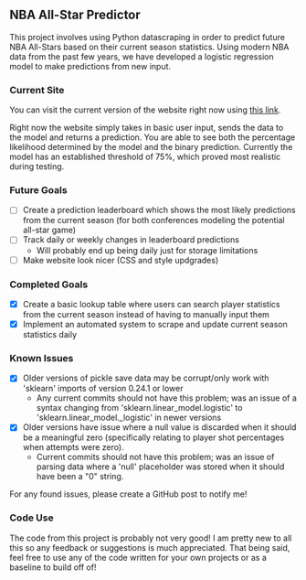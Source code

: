 ## NBA All-Star Predictor

This project involves using Python datascraping in order to predict future NBA All-Stars based on their current season statistics. Using modern NBA data from the past few years, we have developed a logistic regression model to make predictions from new input.

### Current Site
You can visit the current version of the website right now using [this link](http://ch22.pythonanywhere.com).

Right now the website simply takes in basic user input, sends the data to the model and returns a prediction. You are able to see both the percentage likelihood determined by the model and the binary prediction. Currently the model has an established threshold of 75%, which proved most realistic during testing.

### Future Goals
- [ ] Create a prediction leaderboard which shows the most likely predictions from the current season (for both conferences modeling the potential all-star game)
- [ ] Track daily or weekly changes in leaderboard predictions
  - Will probably end up being daily just for storage limitations
- [ ] Make website look nicer (CSS and style updgrades)

### Completed Goals
- [x] Create a basic lookup table where users can search player statistics from the current season instead of having to manually input them
- [x] Implement an automated system to scrape and update current season statistics daily

### Known Issues
- [x] Older versions of pickle save data may be corrupt/only work with 'sklearn' imports of version 0.24.1 or lower
  - Any current commits should not have this problem; was an issue of a syntax changing from 'sklearn.linear_model.logistic' to 'sklearn.linear_model._logistic' in newer versions
- [x] Older versions have issue where a null value is discarded when it should be a meaningful zero (specifically relating to player shot percentages when attempts were zero).
  - Current commits should not have this problem; was an issue of parsing data where a 'null' placeholder was stored when it should have been a "0" string.


For any found issues, please create a GitHub post to notify me!

### Code Use
The code from this project is probably not very good! I am pretty new to all this so any feedback or suggestions is much appreciated. That being said, feel free to use any of the code written for your own projects or as a baseline to build off of! 